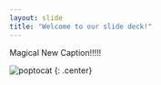 ```yaml
---
layout: slide
title: "Welcome to our slide deck!"
---
```


Magical New Caption!!!!!

![poptocat](https://octodex.github.com/images/poptocat.png)
{: .center}
